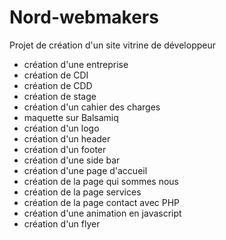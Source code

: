 # Nord-webmakers
Projet de création d'un site vitrine de développeur 
- création d'une entreprise
- création de CDI
- création de CDD
- création de stage 
- création d'un cahier des charges 
- maquette sur Balsamiq
- création d'un logo
- création d'un header
- création d'un footer
- création d'une side bar
- création d'une page d'accueil 
- création de la page qui sommes nous
- création de la page services
- création de la page contact avec PHP
- création d'une animation en javascript 
- création d'un flyer 
